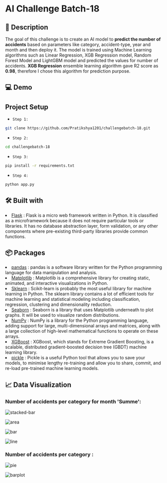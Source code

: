 # AI Challenge Batch-18

## 💁 Description

The goal of this challenge is to create an AI model to **predict the number of accidents** based on parameters like category, accident-type, year and month and then deploy it. The model is trained using Machine Learning algorithms such as Linear Regression, XGB Regression model, Random Forest Model and LightGBM model and predicted the values for number of accidents. **XGB Regression** ensemble learning algorithm gave R2 score as **0.98**, therefore I chose this algorithm for prediction purpose.

## 💻 Demo

## Project Setup

- `Step 1:`

```bash
git clone https://github.com/Pratikshya1201/challengebatch-18.git
```

- `Step 2:`

```bash
cd challengebatch-18
```

- `Step 3:`

```bash
pip install -r requirements.txt
```

- `Step 4:`

```bash
python app.py
```

## 🛠 Built with

<li><a href="https://flask.palletsprojects.com/en/2.2.x/">Flask</a> : Flask is a micro web framework written in Python. It is classified as a microframework because it does not require particular tools or libraries. It has no database abstraction layer, form validation, or any other components where pre-existing third-party libraries provide common functions.</li>

## 📦 Packages

<li><a href="https://pandas.pydata.org/">pandas</a> : pandas is a software library written for the Python programming language for data manipulation and analysis.</li>
<li><a href="https://matplotlib.org/">Matplotlib</a> : Matplotlib is a comprehensive library for creating static, animated, and interactive visualizations in Python.</li>
<li><a href="https://scikit-learn.org/stable/">Sklearn</a> : Scikit-learn is probably the most useful library for machine learning in Python. The sklearn library contains a lot of efficient tools for machine learning and statistical modeling including classification, regression, clustering and dimensionality reduction.</li>
<li><a href="https://seaborn.pydata.org/">Seaborn</a> : Seaborn is a library that uses Matplotlib underneath to plot graphs. It will be used to visualize random distributions.</li>
<li><a href="https://numpy.org/">NumPy</a> : NumPy is a library for the Python programming language, adding support for large, multi-dimensional arrays and matrices, along with a large collection of high-level mathematical functions to operate on these arrays. </li>
<li><a href="https://xgboost.readthedocs.io/en/stable/">XGBoost</a> : XGBoost, which stands for Extreme Gradient Boosting, is a scalable, distributed gradient-boosted decision tree (GBDT) machine learning library.</li>
<li><a href="https://practicaldatascience.co.uk/machine-learning/how-to-save-and-load-machine-learning-models-using-pickle#:~:text=Pickle%20is%20a%20useful%20Python,for%20serializing%20and%20deserializing%20objects">pickle</a> : Pickle is a useful Python tool that allows you to save your models, to minimise lengthy re-training and allow you to share, commit, and re-load pre-trained machine learning models.</li>

## 📈 Data Visualization

### Number of accidents per category for month 'Summe':

![stacked-bar](https://user-images.githubusercontent.com/74849723/195918880-6e23156f-e96e-4ba8-a46e-a27b1c95bae1.png)

![area](https://user-images.githubusercontent.com/74849723/195919024-0db3449e-f393-4bb8-b0a5-fade1fded475.png)

![bar](https://user-images.githubusercontent.com/74849723/195919286-ae7d206e-0598-4948-a89d-c26cfa0890f9.png)

![line](https://user-images.githubusercontent.com/74849723/195919466-365a1056-12bc-4b19-b6ee-0052fab61777.png)

### Number of accidents per category :

![pie](https://user-images.githubusercontent.com/74849723/195919969-015e6cda-9778-4cc9-bcb9-d4bbd126cac5.png)

![barplot](https://user-images.githubusercontent.com/74849723/195920063-289ea70c-9428-4831-98a0-ff260bdd540f.png)
